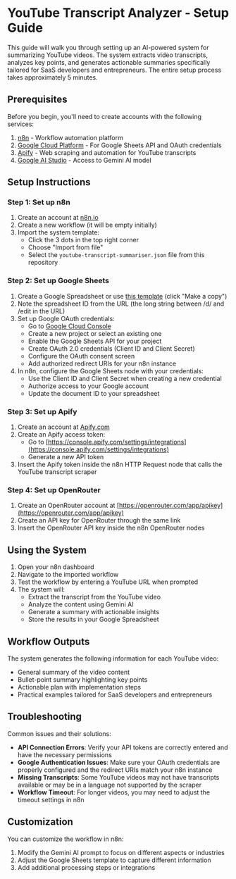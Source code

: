 # YouTube Transcript Analyzer - Setup Guide

This guide will walk you through setting up an AI-powered system for summarizing YouTube videos. The system extracts video transcripts, analyzes key points, and generates actionable summaries specifically tailored for SaaS developers and entrepreneurs. The entire setup process takes approximately 5 minutes.

## Prerequisites

Before you begin, you'll need to create accounts with the following services:

1. [n8n](https://n8n.io/) - Workflow automation platform
2. [Google Cloud Platform](https://console.cloud.google.com/) - For Google Sheets API and OAuth credentials
3. [Apify](https://apify.com/) - Web scraping and automation for YouTube transcripts
4. [Google AI Studio](https://aistudio.google.com/) - Access to Gemini AI model

## Setup Instructions

### Step 1: Set up n8n

1. Create an account at [n8n.io](https://n8n.io/)
2. Create a new workflow (it will be empty initially)
3. Import the system template:
   - Click the 3 dots in the top right corner
   - Choose "Import from file"
   - Select the `youtube-transcript-summariser.json` file from this repository

### Step 2: Set up Google Sheets

1. Create a Google Spreadsheet or use [this template](https://docs.google.com/spreadsheets/d/1y4jzqEyy3FlCriJZoLCfP9XyATunZd56URp14dyrl8Y/edit?usp=sharing) (click "Make a copy")
2. Note the spreadsheet ID from the URL (the long string between /d/ and /edit in the URL)
3. Set up Google OAuth credentials:
   - Go to [Google Cloud Console](https://console.cloud.google.com/)
   - Create a new project or select an existing one
   - Enable the Google Sheets API for your project
   - Create OAuth 2.0 credentials (Client ID and Client Secret)
   - Configure the OAuth consent screen
   - Add authorized redirect URIs for your n8n instance
4. In n8n, configure the Google Sheets node with your credentials:
   - Use the Client ID and Client Secret when creating a new credential
   - Authorize access to your Google account
   - Update the document ID to your spreadsheet

### Step 3: Set up Apify

1. Create an account at [Apify.com](https://apify.com/)
2. Create an Apify access token:
   - Go to [https://console.apify.com/settings/integrations](https://console.apify.com/settings/integrations)
   - Generate a new API token
3. Insert the Apify token inside the n8n HTTP Request node that calls the YouTube transcript scraper

### Step 4: Set up OpenRouter

1. Create an OpenRouter account at [https://openrouter.com/app/apikey](https://openrouter.com/app/apikey)
2. Create an API key for OpenRouter through the same link
3. Insert the OpenRouter API key inside the n8n OpenRouter nodes

## Using the System

1. Open your n8n dashboard
2. Navigate to the imported workflow
3. Test the workflow by entering a YouTube URL when prompted
4. The system will:
   - Extract the transcript from the YouTube video
   - Analyze the content using Gemini AI
   - Generate a summary with actionable insights
   - Store the results in your Google Spreadsheet

## Workflow Outputs

The system generates the following information for each YouTube video:
- General summary of the video content
- Bullet-point summary highlighting key points
- Actionable plan with implementation steps
- Practical examples tailored for SaaS developers and entrepreneurs

## Troubleshooting

Common issues and their solutions:

- **API Connection Errors**: Verify your API tokens are correctly entered and have the necessary permissions
- **Google Authentication Issues**: Make sure your OAuth credentials are properly configured and the redirect URIs match your n8n instance
- **Missing Transcripts**: Some YouTube videos may not have transcripts available or may be in a language not supported by the scraper
- **Workflow Timeout**: For longer videos, you may need to adjust the timeout settings in n8n

## Customization

You can customize the workflow in n8n:
1. Modify the Gemini AI prompt to focus on different aspects or industries
2. Adjust the Google Sheets template to capture different information
3. Add additional processing steps or integrations 